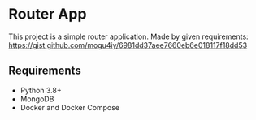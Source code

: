 # Router App

This project is a simple router application. 
Made by given requirements: https://gist.github.com/mogu4iy/6981dd37aee7660eb6e018117f18dd53 

## Requirements

- Python 3.8+
- MongoDB
- Docker and Docker Compose

